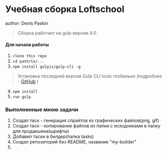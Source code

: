 # Учебная сборка Loftschool
author: Denis Paskin
> Сборка работает на gulp версии 4.0. 

#### Для начала работы

1. ```clone this repo```
2. ```cd path/to/...```
3. ```npm install gulpjs/gulp-cli -g```  
> Установка последней версии Gulp CLI tools глобально (подробнее - [GitHub](https://github.com/gulpjs/gulp/blob/4.0/docs/getting-started.md) )

4. ```npm install```
6. ```run gulp``` 

### Выполненные мною задачи

1. Создал таск - генерация спрайтов из графических файлов(png, gif)
2. Создал таск - копирование файлов из папки с исходниками в папку для продакшена(шрифты)
3. Добавил таски в билдер(папка tasks)
4. Создал репозиторий без README, название "my-builder"
5. 

